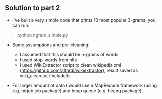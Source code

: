 ## Solution to part 2

- I've built a very simple code that prints 10 most popular 3-grams, you can run:

> python ngram_simple.py

- Some assumptions and pre-cleaning:

   - I assumed that this should be n-grams of words
   - I used stop-words from nltk
   - I used WikiExtractor script to clean wikipedia xml (https://github.com/attardi/wikiextractor), result saved as wiki_clean.txt (included)


- For larger amount of data I would use a MapReduce framework (using e.g. mrjob.job package) and heap queue (e.g. heapq package). 
   